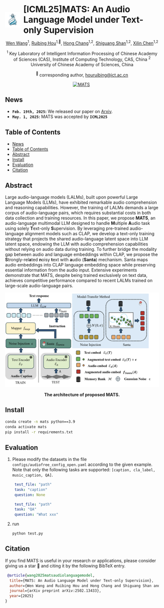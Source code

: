 <div align="center">
<div style="display: flex; align-items: center; justify-content: center;">
    <!-- Left: Logo and MATS -->
    <div style="display: flex; align-items: center; margin-right: 20px; text-align: left;">
        <img src="./asset/mat.png" alt="Logo" style="width: 50px; height: 50px; margin-right: 10px;"/>
        <h1 style="margin: 0;">[ICML25]MATS: An Audio Language Model under Text-only Supervision</h1>
    </div>
</div>

[Wen Wang](https://github.com/wangwen-banban)<sup>1</sup>, [Ruibing Hou](https://scholar.google.com/citations?user=VfS4cisAAAAJ&hl=zh-CN&oi=ao)<sup>1,:email:</sup>, [Hong Chang](https://scholar.google.com/citations?user=LX6MnNsAAAAJ&hl=zh-CN)<sup>1,2</sup>, [Shiguang Shan](https://scholar.google.com/citations?user=Vkzd7MIAAAAJ&hl=zh-CN)<sup>1,2</sup>, [Xilin Chen](https://scholar.google.com/citations?user=vVx2v20AAAAJ&hl=zh-CN)<sup>1,2</sup>

<sup>1</sup> Key Laboratory of Intelligent Information Processing of Chinese Academy of Sciences (CAS), Institute of Computing Technology, CAS, China <sup>2</sup> University of Chinese Academy of Sciences, China

<sup>:email:</sup> corresponding author, houruibing@ict.ac.cn

[![MATS](https://img.shields.io/badge/Paper-MATS-2b9348.svg?logo=arXiv)](https://arxiv.org/abs/2502.13433)&nbsp;

<!-- [![huggingface weights](https://img.shields.io/badge/%F0%9F%A4%97%20Weights-mmMamba_linear-yellow)](https://huggingface.co/hustvl/mmMamba-linear)&nbsp;
[![huggingface weights](https://img.shields.io/badge/%F0%9F%A4%97%20Weights-mmMamba_hybrid-yellow)](https://huggingface.co/hustvl/mmMamba_hybrid)&nbsp; -->

</div>

## News

- **`Feb. 19th, 2025`:** We released our paper on [Arxiv](https://arxiv.org/abs/2502.13433).
- **`May. 1, 2025`:** MATS was accepted by **`ICML2025`**

## Table of Contents

- [News](#news)
- [Table of Contents](#table-of-contents)
- [Abstract](#abstract)
- [Install](#install)
- [Evaluation](#evaluation)
- [Citation](#citation)

## Abstract

Large audio-language models (LALMs), built upon powerful Large Language Models (LLMs), have exhibited remarkable audio comprehension and reasoning capabilities. However, the training of LALMs demands a large corpus of audio-language pairs, which requires substantial costs in both data collection and training resources. In this paper, we propose **MATS**, an audio-language multimodal LLM designed to handle **M**ultiple **A**udio task using solely **T**ext-only **S**upervision. By leveraging pre-trained audio-language alignment models such as CLAP, we develop a text-only training strategy that projects the shared audio-language latent space into LLM latent space, endowing the LLM with audio comprehension capabilities without relying on audio data during training. To further bridge the modality gap between audio and language embeddings within CLAP, we propose the **S**trongly-rel**a**ted **n**oisy **t**ext with **a**udio (**Santa**) mechanism. Santa maps audio embeddings into CLAP language embedding space while preserving essential information from the audio input. Extensive experiments demonstrate that MATS, despite being trained exclusively on text data, achieves competitive performance compared to recent LALMs trained on large-scale audio-language pairs.

<div align="center">
<img src="./asset/mats_architecture.png" />

<b>The architecture of proposed MATS.</b>

<!-- <img src="assets/pipeline.png" /> -->

</div>

## Install
```bash
conda create -n mats python==3.9
conda activate mats
pip install -r requirements.txt
```
## Evaluation
1. Please modify the datasets in the file `configs/audiofree_config_open.yaml` according to the given example. Note that only the following tasks are supported: `[caption, cla_label, music_caption, QA]`.
   ```yaml
    test_file: "path"
    task: "caption"
    question: None
   ```
   ```yaml
    test_file: "path"
    task: "QA"
    question: "What xxx"
   ```
2. run
   ```bash
   python test.py
   ```
## Citation

If you find MATS is useful in your research or applications, please consider giving us a star 🌟 and citing it by the following BibTeX entry.

```bibtex
 @article{wang2025matsaudiolanguagemodel,
  title={MATS: An Audio Language Model under Text-only Supervision},
  author={Wen Wang and Ruibing Hou and Hong Chang and Shiguang Shan and Xilin Chen},
  journal={arXiv preprint arXiv:2502.13433},
  year={2025}
}
```
